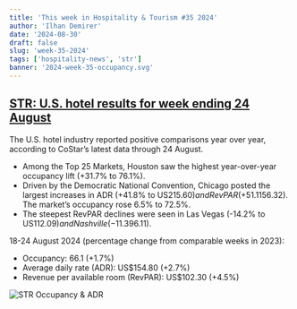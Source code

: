 ```yaml
---
title: 'This week in Hospitality & Tourism #35 2024'
author: 'Ilhan Demirer'
date: '2024-08-30'
draft: false
slug: 'week-35-2024'
tags: ['hospitality-news', 'str']
banner: '2024-week-35-occupancy.svg'
---
```


## [STR: U.S. hotel results for week ending 24 August](https://str.com/press-release/us-hotel-results-week-ending-24-august)

The U.S. hotel industry reported positive comparisons year over year, according to CoStar’s latest data through 24 August.

- Among the Top 25 Markets, Houston saw the highest year-over-year occupancy lift (+31.7% to 76.1%).
- Driven by the Democratic National Convention, Chicago posted the largest increases in ADR (+41.8% to US$215.60) and RevPAR (+51.1% to US$156.32). The market’s occupancy rose 6.5% to 72.5%.
- The steepest RevPAR declines were seen in Las Vegas (-14.2% to US$112.09) and Nashville (-11.3% to US$96.11).

18-24 August 2024 (percentage change from comparable weeks in 2023):

- Occupancy: 66.1 (+1.7%)
- Average daily rate (ADR): US$154.80 (+2.7%)
- Revenue per available room (RevPAR): US$102.30 (+4.5%)

![STR Occupancy & ADR](/images/blogimages/2024-week-35-occupancy.svg)

